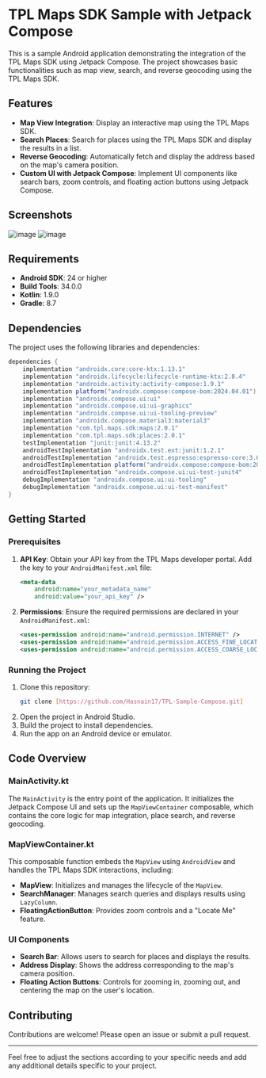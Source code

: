 
# TPL Maps SDK Sample with Jetpack Compose

This is a sample Android application demonstrating the integration of the TPL Maps SDK using Jetpack Compose. The project showcases basic functionalities such as map view, search, and reverse geocoding using the TPL Maps SDK.

## Features

- **Map View Integration**: Display an interactive map using the TPL Maps SDK.
- **Search Places**: Search for places using the TPL Maps SDK and display the results in a list.
- **Reverse Geocoding**: Automatically fetch and display the address based on the map's camera position.
- **Custom UI with Jetpack Compose**: Implement UI components like search bars, zoom controls, and floating action buttons using Jetpack Compose.

## Screenshots

![image](https://github.com/user-attachments/assets/78eea83e-240b-4c96-83d5-d9dcb90f241f)
![image](https://github.com/user-attachments/assets/bd1e8c75-ffc1-44d4-9f73-2adc40f6fa2d)


## Requirements

- **Android SDK**: 24 or higher
- **Build Tools**: 34.0.0
- **Kotlin**: 1.9.0
- **Gradle**: 8.7

## Dependencies

The project uses the following libraries and dependencies:

```gradle
dependencies {
    implementation "androidx.core:core-ktx:1.13.1"
    implementation "androidx.lifecycle:lifecycle-runtime-ktx:2.8.4"
    implementation "androidx.activity:activity-compose:1.9.1"
    implementation platform("androidx.compose:compose-bom:2024.04.01")
    implementation "androidx.compose.ui:ui"
    implementation "androidx.compose.ui:ui-graphics"
    implementation "androidx.compose.ui:ui-tooling-preview"
    implementation "androidx.compose.material3:material3"
    implementation "com.tpl.maps.sdk:maps:2.0.1"
    implementation "com.tpl.maps.sdk:places:2.0.1"
    testImplementation "junit:junit:4.13.2"
    androidTestImplementation "androidx.test.ext:junit:1.2.1"
    androidTestImplementation "androidx.test.espresso:espresso-core:3.6.1"
    androidTestImplementation platform("androidx.compose:compose-bom:2024.04.01")
    androidTestImplementation "androidx.compose.ui:ui-test-junit4"
    debugImplementation "androidx.compose.ui:ui-tooling"
    debugImplementation "androidx.compose.ui:ui-test-manifest"
}
```

## Getting Started

### Prerequisites

1. **API Key**: Obtain your API key from the TPL Maps developer portal. Add the key to your `AndroidManifest.xml` file:
   ```xml
   <meta-data
       android:name="your_metadata_name"
       android:value="your_api_key" />
   ```

2. **Permissions**: Ensure the required permissions are declared in your `AndroidManifest.xml`:
   ```xml
   <uses-permission android:name="android.permission.INTERNET" />
   <uses-permission android:name="android.permission.ACCESS_FINE_LOCATION" />
   <uses-permission android:name="android.permission.ACCESS_COARSE_LOCATION" />
   ```

### Running the Project

1. Clone this repository:
   ```bash
   git clone [https://github.com/Hasnain17/TPL-Sample-Compose.git]
   ```
2. Open the project in Android Studio.
3. Build the project to install dependencies.
4. Run the app on an Android device or emulator.

## Code Overview

### MainActivity.kt

The `MainActivity` is the entry point of the application. It initializes the Jetpack Compose UI and sets up the `MapViewContainer` composable, which contains the core logic for map integration, place search, and reverse geocoding.

### MapViewContainer.kt

This composable function embeds the `MapView` using `AndroidView` and handles the TPL Maps SDK interactions, including:

- **MapView**: Initializes and manages the lifecycle of the `MapView`.
- **SearchManager**: Manages search queries and displays results using `LazyColumn`.
- **FloatingActionButton**: Provides zoom controls and a "Locate Me" feature.

### UI Components

- **Search Bar**: Allows users to search for places and displays the results.
- **Address Display**: Shows the address corresponding to the map's camera position.
- **Floating Action Buttons**: Controls for zooming in, zooming out, and centering the map on the user's location.

## Contributing

Contributions are welcome! Please open an issue or submit a pull request.



---

Feel free to adjust the sections according to your specific needs and add any additional details specific to your project.

